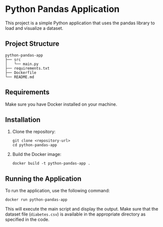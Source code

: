 # Python Pandas Application

This project is a simple Python application that uses the pandas library to load and visualize a dataset.

## Project Structure

```
python-pandas-app
├── src
│   └── main.py
├── requirements.txt
├── Dockerfile
└── README.md
```

## Requirements

Make sure you have Docker installed on your machine.

## Installation

1. Clone the repository:
   ```
   git clone <repository-url>
   cd python-pandas-app
   ```

2. Build the Docker image:
   ```
   docker build -t python-pandas-app .
   ```

## Running the Application

To run the application, use the following command:
```
docker run python-pandas-app
```

This will execute the main script and display the output. Make sure that the dataset file (`diabetes.csv`) is available in the appropriate directory as specified in the code.